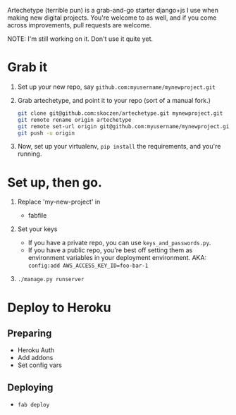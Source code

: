 Artechetype (terrible pun) is a grab-and-go starter django+js I use when making new digital projects.  You're welcome to as well, and if you come across improvements, pull requests are welcome.

NOTE: I'm still working on it. Don't use it quite yet.

Grab it
=======

1. Set up your new repo, say `github.com:myusername/mynewproject.git`
2. Grab artechetype, and point it to your repo (sort of a manual fork.)
	
	```bash
	git clone git@github.com:skoczen/artechetype.git mynewproject.git
	git remote rename origin artechetype
	git remote set-url origin git@github.com:myusername/mynewproject.git
	git push -u origin
	```
3. Now, set up your virtualenv, `pip install` the requirements, and you're running. 

Set up, then go.
================

1. Replace 'my-new-project' in 

	* fabfile

2. Set your keys

	* If you have a private repo, you can use `keys_and_passwords.py`.
	* If you have a public repo, you're best off setting them as environment variables in your deployment environment.  AKA:
	```config:add AWS_ACCESS_KEY_ID=foo-bar-1```

3. `./manage.py runserver`



Deploy to Heroku 
================


Preparing
---------

* Heroku Auth
* Add addons
* Set config vars

Deploying
---------

* `fab deploy`